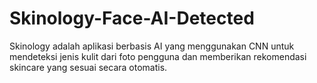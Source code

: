 # Skinology-Face-AI-Detected
Skinology adalah aplikasi berbasis AI yang menggunakan CNN untuk mendeteksi jenis kulit dari foto pengguna dan memberikan rekomendasi skincare yang sesuai secara otomatis.
